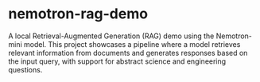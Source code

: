 # nemotron-rag-demo
A local Retrieval-Augmented Generation (RAG) demo using the Nemotron-mini model. This project showcases a pipeline where a model retrieves relevant information from documents and generates responses based on the input query, with support for abstract science and engineering questions.
